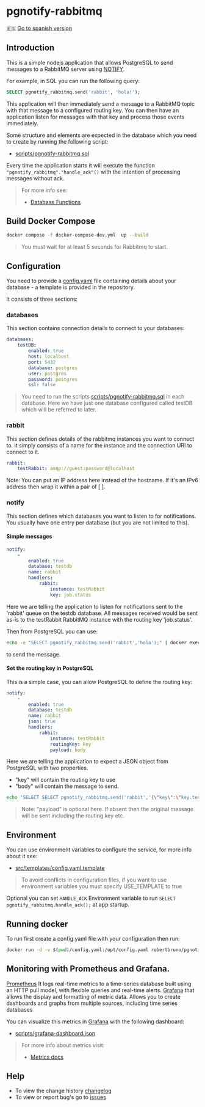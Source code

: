 # pgnotify-rabbitmq

🇪🇸 [Go to spanish version](docs/README_ES.md)

## Introduction
This is a simple nodejs application that allows PostgreSQL to send messages to a RabbitMQ server using [NOTIFY](https://www.postgresql.org/docs/current/sql-notify.html).

For example, in SQL you can run the following query:

```sql
SELECT pgnotify_rabbitmq.send('rabbit', 'hola!');
```

This application will then immediately send a message to a RabbitMQ topic with that message to a configured routing key.
You can then have an application listen for messages with that key and process those events immediately.

Some structure and elements are expected in the database which you need to create by running the following script:

* [scripts/pgnotify-rabbitmq.sql](scripts/pgnotify-rabbitmq.sql)

Every time the application starts it will execute the function `"pgnotify_rabbitmq"."handle_ack"()` with the intention of processing messages without ack.

> For more info see:
> * [Database Functions](docs/DBFUNCTION.md)

## Build Docker Compose

```bash
docker compose -f docker-compose-dev.yml  up --build
```
> You must wait for at least 5 seconds for Rabbitmq to start.

## Configuration

You need to provide a [config.yaml](src/config.yaml) file containing details about your database - a template is provided in the repository.

It consists of three sections:

### databases
This section contains connection details to connect to your databases:

```yml
databases:
    testDB:
        enabled: true
        host: localhost
        port: 5432
        database: postgres
        user: postgres
        password: postgres
        ssl: false
```

> You need to run the scripts [scripts/pgnotify-rabbitmq.sql](scripts/pgnotify-rabbitmq.sql) in each database.
> Here we have just one database configured called testDB which will be referred to later.

### rabbit
This section defines details of the rabbitmq instances you want to connect to.
It simply consists of a name for the instance and the connection URI to connect to it.

```yml
rabbit:
    testRabbit: amqp://guest:password@localhost
```

Note: You can put an IP address here instead of the hostname.
If it's an IPv6 address then wrap it within a pair of [ ].

### notify
This section defines which databases you want to listen to for notifications.
You usually have one entry per database (but you are not limited to this).

#### Simple messages

```yml
notify:
    -
        enabled: true
        database: testdb
        name: rabbit
        handlers:
            rabbit:
                instance: testRabbit
                key: job.status
```

Here we are telling the application to listen for notifications sent to the 'rabbit' queue on the testdb database.
All messages received would be sent as-is to the testRabbit RabbitMQ instance with the routing key 'job.status'.

Then from PostgreSQL you can use:

```bash
echo -e "SELECT pgnotify_rabbitmq.send('rabbit','hola');" | docker exec -i pgnotify-rabbitmq-postgresql-1 psql -U postgres
```

to send the message.

#### Set the routing key in PostgreSQL

This is a simple case, you can allow PostgreSQL to define the routing key:

```yml
notify:
    -
        enabled: true
        database: testdb
        name: rabbit
        json: true
        handlers:
            rabbit:
                instance: testRabbit
                routingKey: key
                payload: body
```

Here we are telling the application to expect a JSON object from PostgreSQL with two properties.
* "key" will contain the routing key to use
* "body" will contain the message to send.

```bash
echo "SELECT SELECT pgnotify_rabbitmq.send('rabbit','{\"key\":\"key.test\",\"body\": \"My message\"}');" docker exec -i pgnotify-rabbitmq-postgresql-1 psql -U postgres
```

> Note: "payload" is optional here. If absent then the original message will be sent including the routing key etc.

## Environment

You can use environment variables to configure the service, for more info about it see:

* [src/templates/config.yaml.template](src/templates/config.yaml.template)

> To avoid conflicts in configuration files, if you want to use environment variables you must specify USE_TEMPLATE to true

Optional you can set `HANDLE_ACK` Environment variable to run `SELECT pgnotify_rabbitmq.handle_ack();` at app startup.

## Running docker

To run first create a config.yaml file with your configuration then run:

```bash
docker run -d -v $(pwd)/config.yaml:/opt/config.yaml robertbruno/pgnotify-rabbitmq:latest
```

## Monitoring with Prometheus and Grafana.

[Prometheus](https://prometheus.io/) It logs real-time metrics to a time-series database built using an HTTP pull model, with flexible queries and real-time alerts.
[Grafana](https://grafana.com/) that allows the display and formatting of metric data. Allows you to create dashboards and graphs from multiple sources, including time series databases

You can visualize this metrics in [Grafana](https://grafana.com/) with the following dashboard:

* [scripts/grafana-dashboard.json](scripts/grafana-dashboard.json)

> For more info about metrics visit:
>
> * [Metrics docs](docs/METRICS.md)

## Help

* To view the change history [changelog](./src/CHANGELOG.md)
* To view or report bug's go to [issues](https://github.com/robertbruno/pgnotify-rabbitmq/issues)

